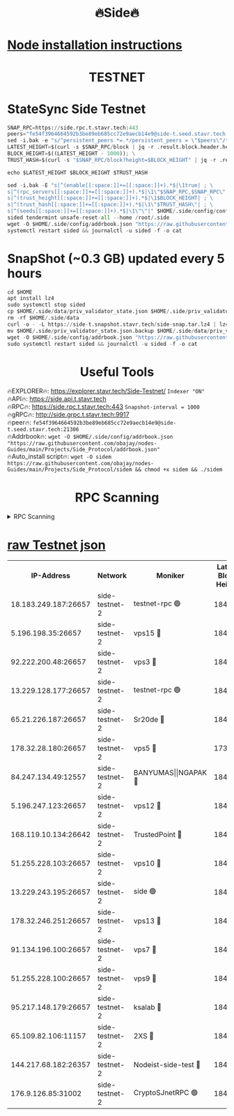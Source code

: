 <h1 align="center"> 🔥Side🔥</h1>

[Node installation instructions](https://github.com/obajay/nodes-Guides/tree/main/Projects/Side_Protocol)
=

<h1 align="center"> TESTNET</h1>

# StateSync Side Testnet
```python
SNAP_RPC=https://side.rpc.t.stavr.tech:443
peers="fe54f3964664592b3be89eb685cc72e9aecb14e9@side-t.seed.stavr.tech:21306"
sed -i.bak -e "s/^persistent_peers *=.*/persistent_peers = \"$peers\"/" $HOME/.side/config/config.toml
LATEST_HEIGHT=$(curl -s $SNAP_RPC/block | jq -r .result.block.header.height); \
BLOCK_HEIGHT=$((LATEST_HEIGHT - 1000)); \
TRUST_HASH=$(curl -s "$SNAP_RPC/block?height=$BLOCK_HEIGHT" | jq -r .result.block_id.hash)

echo $LATEST_HEIGHT $BLOCK_HEIGHT $TRUST_HASH

sed -i.bak -E "s|^(enable[[:space:]]+=[[:space:]]+).*$|\1true| ; \
s|^(rpc_servers[[:space:]]+=[[:space:]]+).*$|\1\"$SNAP_RPC,$SNAP_RPC\"| ; \
s|^(trust_height[[:space:]]+=[[:space:]]+).*$|\1$BLOCK_HEIGHT| ; \
s|^(trust_hash[[:space:]]+=[[:space:]]+).*$|\1\"$TRUST_HASH\"| ; \
s|^(seeds[[:space:]]+=[[:space:]]+).*$|\1\"\"|" $HOME/.side/config/config.toml
sided tendermint unsafe-reset-all --home /root/.side
wget -O $HOME/.side/config/addrbook.json "https://raw.githubusercontent.com/obajay/nodes-Guides/main/Projects/Side_Protocol/addrbook.json"
systemctl restart sided && journalctl -u sided -f -o cat
```
# SnapShot (~0.3 GB) updated every 5 hours
```python
cd $HOME
apt install lz4
sudo systemctl stop sided
cp $HOME/.side/data/priv_validator_state.json $HOME/.side/priv_validator_state.json.backup
rm -rf $HOME/.side/data
curl -o - -L https://side-t.snapshot.stavr.tech/side-snap.tar.lz4 | lz4 -c -d - | tar -x -C $HOME/.side --strip-components 2
mv $HOME/.side/priv_validator_state.json.backup $HOME/.side/data/priv_validator_state.json
wget -O $HOME/.side/config/addrbook.json "https://raw.githubusercontent.com/obajay/nodes-Guides/main/Projects/Side_Protocol/addrbook.json"
sudo systemctl restart sided && journalctl -u sided -f -o cat
```
 <h1 align="center"> Useful Tools</h1>
 
🔥EXPLORER🔥: https://explorer.stavr.tech/Side-Testnet/        `Indexer "ON"` \
🔥API🔥:      https://side.api.t.stavr.tech \
🔥RPC🔥:      https://side.rpc.t.stavr.tech:443              `Snapshot-interval = 1000` \
🔥gRPC🔥:     http://side.grpc.t.stavr.tech:9917 \
🔥peer🔥:     `fe54f3964664592b3be89eb685cc72e9aecb14e9@side-t.seed.stavr.tech:21306` \
🔥Addrbook🔥: ```wget -O $HOME/.side/config/addrbook.json "https://raw.githubusercontent.com/obajay/nodes-Guides/main/Projects/Side_Protocol/addrbook.json"``` \
🔥Auto_install script🔥:  `wget -O sidem https://raw.githubusercontent.com/obajay/nodes-Guides/main/Projects/Side_Protocol/sidem && chmod +x sidem && ./sidem`

<h1 align="center"> RPC Scanning</h1>

<details>
<summary>RPC Scanning</summary>

<h2 align="center"> We scan nodes in real time every 4 hours. And we provide the final result of RPC endpoints.
We cannot influence the operation of these nodes in any way. </h2>


```python
If Voting Power is higher than 0 --> then the Node is a validator of the network and may be subject to attack and be a potential threat to the chain.
```
```python
We marked such validators with a red symbol
```

</details>

[raw Testnet json](https://rpc-check.sidet.stavr.tech/sidet/rpc-sidet-result.json)
=


<table><tr><th>IP-Address</th><th>Network</th><th>Moniker</th><th>Latest Block Height</th><th>Earliest Block Height</th><th>Catching Up</th><th>Tx Index</th><th>Voting Power</th><th>Scan Time</th></tr><tr><td>18.183.249.187:26657</td><td>side-testnet-2</td><td>testnet-rpc 🟢</td><td>184835</td><td>1</td><td>False</td><td>on</td><td>0</td><td>2024-03-06T04:55:17.184175537UTC</td></tr><tr><td>5.196.198.35:26657</td><td>side-testnet-2</td><td>vps15 🔴</td><td>184422</td><td>1</td><td>False</td><td>on</td><td>90</td><td>2024-03-06T04:55:18.055896175UTC</td></tr><tr><td>92.222.200.48:26657</td><td>side-testnet-2</td><td>vps3 🔴</td><td>184835</td><td>1</td><td>False</td><td>on</td><td>90</td><td>2024-03-06T04:55:18.923260259UTC</td></tr><tr><td>13.229.128.177:26657</td><td>side-testnet-2</td><td>testnet-rpc 🟢</td><td>184835</td><td>1</td><td>False</td><td>on</td><td>0</td><td>2024-03-06T04:55:20.147903529UTC</td></tr><tr><td>65.21.226.187:26657</td><td>side-testnet-2</td><td>Sr20de 🔴</td><td>184835</td><td>1</td><td>False</td><td>on</td><td>9565</td><td>2024-03-06T04:55:20.468479970UTC</td></tr><tr><td>178.32.28.180:26657</td><td>side-testnet-2</td><td>vps5 🔴</td><td>173740</td><td>1</td><td>False</td><td>on</td><td>90</td><td>2024-03-06T04:55:21.626746588UTC</td></tr><tr><td>84.247.134.49:12557</td><td>side-testnet-2</td><td>BANYUMAS||NGAPAK 🔴</td><td>184835</td><td>1</td><td>False</td><td>off</td><td>333</td><td>2024-03-06T04:55:21.951142668UTC</td></tr><tr><td>5.196.247.123:26657</td><td>side-testnet-2</td><td>vps12 🔴</td><td>184836</td><td>1</td><td>False</td><td>on</td><td>90</td><td>2024-03-06T04:55:26.882768179UTC</td></tr><tr><td>168.119.10.134:26642</td><td>side-testnet-2</td><td>TrustedPoint 🔴</td><td>184837</td><td>1</td><td>False</td><td>off</td><td>20010545</td><td>2024-03-06T04:55:31.500976582UTC</td></tr><tr><td>51.255.228.103:26657</td><td>side-testnet-2</td><td>vps10 🔴</td><td>184837</td><td>1</td><td>False</td><td>on</td><td>90</td><td>2024-03-06T04:55:32.280034824UTC</td></tr><tr><td>13.229.243.195:26657</td><td>side-testnet-2</td><td>side 🟢</td><td>184837</td><td>1</td><td>False</td><td>on</td><td>0</td><td>2024-03-06T04:55:36.110136680UTC</td></tr><tr><td>178.32.246.251:26657</td><td>side-testnet-2</td><td>vps13 🔴</td><td>184640</td><td>1</td><td>False</td><td>on</td><td>90</td><td>2024-03-06T04:55:36.898924891UTC</td></tr><tr><td>91.134.196.100:26657</td><td>side-testnet-2</td><td>vps7 🔴</td><td>184837</td><td>1</td><td>False</td><td>on</td><td>90</td><td>2024-03-06T04:55:37.676548983UTC</td></tr><tr><td>51.255.228.100:26657</td><td>side-testnet-2</td><td>vps9 🔴</td><td>184838</td><td>1</td><td>False</td><td>on</td><td>90</td><td>2024-03-06T04:55:45.111602163UTC</td></tr><tr><td>95.217.148.179:26657</td><td>side-testnet-2</td><td>ksalab 🔴</td><td>184837</td><td>6001</td><td>False</td><td>off</td><td>12575</td><td>2024-03-06T04:55:31.284418652UTC</td></tr><tr><td>65.109.82.106:11157</td><td>side-testnet-2</td><td>2XS 🔴</td><td>184834</td><td>10001</td><td>False</td><td>off</td><td>107</td><td>2024-03-06T04:55:13.887861736UTC</td></tr><tr><td>144.217.68.182:26357</td><td>side-testnet-2</td><td>Nodeist-side-test 🔴</td><td>184837</td><td>123001</td><td>False</td><td>off</td><td>20011499</td><td>2024-03-06T04:55:34.918069581UTC</td></tr><tr><td>176.9.126.85:31002</td><td>side-testnet-2</td><td>CryptoSJnetRPC 🟢</td><td>184838</td><td>159785</td><td>False</td><td>on</td><td>0</td><td>2024-03-06T04:55:42.276069894UTC</td></tr></table>